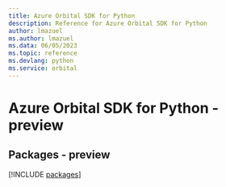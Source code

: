 ```yaml
---
title: Azure Orbital SDK for Python
description: Reference for Azure Orbital SDK for Python
author: lmazuel
ms.author: lmazuel
ms.data: 06/05/2023
ms.topic: reference
ms.devlang: python
ms.service: orbital
---
```

# Azure Orbital SDK for Python - preview
## Packages - preview
[!INCLUDE [packages](orbital-index.md)]